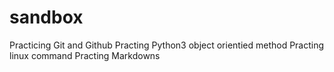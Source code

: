 # sandbox
Practicing Git and Github Practing Python3 object orientied method Practing linux command Practing Markdowns
